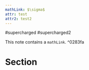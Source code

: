 ```yaml
---
mathLink: $\sigma$
attr: test
attr2: test2
---
```


#supercharged #supercharged2

This note contains a `mathLink`. ^0283fa

# Section
